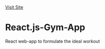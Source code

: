 [Visit Site](https://workout-creator.netlify.app/)

# React.js-Gym-App
 React web-app to formulate the ideal workout
